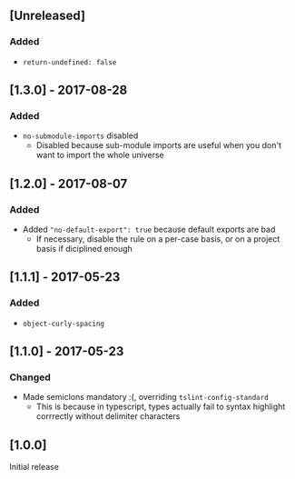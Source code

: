 
## [Unreleased]

### Added
- `return-undefined: false`

## [1.3.0] - 2017-08-28

### Added
- `no-submodule-imports` disabled
  - Disabled because sub-module imports are useful when you don't want to import the whole universe

## [1.2.0] - 2017-08-07 

### Added
- Added `"no-default-export": true` because default exports are bad
  - If necessary, disable the rule on a per-case basis, or on a project basis if diciplined enough

## [1.1.1] - 2017-05-23

### Added
- `object-curly-spacing`

## [1.1.0] - 2017-05-23

### Changed
- Made semiclons mandatory :(, overriding `tslint-config-standard`
  - This is because in typescript, types actually fail to syntax highlight corrrectly without delimiter characters

## [1.0.0]

Initial release